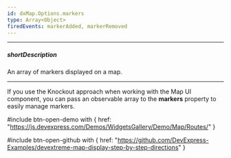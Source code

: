 ```yaml
---
id: dxMap.Options.markers
type: Array<Object>
firedEvents: markerAdded, markerRemoved
---
```

---
##### shortDescription
An array of markers displayed on a map.

---
If you use the Knockout approach when working with the Map UI component, you can pass an observable array to the **markers** property to easily manage markers.

#include btn-open-demo with {
    href: "https://js.devexpress.com/Demos/WidgetsGallery/Demo/Map/Routes/"
}

#include btn-open-github with {
    href: "https://github.com/DevExpress-Examples/devextreme-map-display-step-by-step-directions"
}
